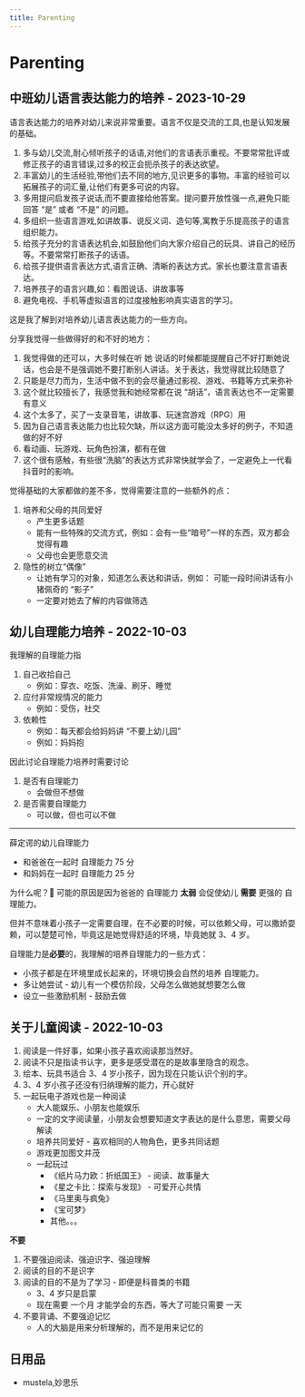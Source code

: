 ```yaml
---
title: Parenting
---
```


# Parenting

## 中班幼儿语言表达能力的培养 - 2023-10-29

语言表达能力的培养对幼儿来说非常重要。语言不仅是交流的工具,也是认知发展的基础。

1. 多与幼儿交流,耐心倾听孩子的话语,对他们的言语表示重视。不要常常批评或修正孩子的语言错误,过多的校正会扼杀孩子的表达欲望。
2. 丰富幼儿的生活经验,带他们去不同的地方,见识更多的事物。丰富的经验可以拓展孩子的词汇量,让他们有更多可说的内容。
3. 多用提问启发孩子说话,而不要直接给他答案。提问要开放性强一点,避免只能回答 “是” 或者 “不是” 的问题。
4. 多组织一些语言游戏,如讲故事、说反义词、造句等,寓教于乐提高孩子的语言组织能力。
5. 给孩子充分的言语表达机会,如鼓励他们向大家介绍自己的玩具、讲自己的经历等。不要常常打断孩子的话语。
6. 给孩子提供语言表达方式,语言正确、清晰的表达方式。家长也要注意言语表达。
7. 培养孩子的语言兴趣,如：看图说话、讲故事等
8. 避免电视、手机等虚拟语言的过度接触影响真实语言的学习。

这是我了解到对培养幼儿语言表达能力的一些方向。

分享我觉得一些做得好的和不好的地方：

1. 我觉得做的还可以，大多时候在听 她 说话的时候都能提醒自己不好打断她说话，也会是不是强调她不要打断别人讲话。关于表达，我觉得就比较随意了
2. 只能是尽力而为，生活中做不到的会尽量通过影视、游戏、书籍等方式来弥补
3. 这个就比较擅长了，我感觉我和她经常都在说 “胡话”，语言表达也不一定需要有意义
4. 这个太多了，买了一支录音笔，讲故事、玩迷宫游戏（RPG）用
5. 因为自己语言表达能力也比较欠缺，所以这方面可能没太多好的例子，不知道做的好不好
6. 看动画、玩游戏、玩角色扮演，都有在做
7. 这个很有感触，有些很“洗脑”的表达方式非常快就学会了，一定避免上一代看抖音时的影响。

觉得基础的大家都做的差不多，觉得需要注意的一些额外的点：

1. 培养和父母的共同爱好
   - 产生更多话题
   - 能有一些特殊的交流方式，例如：会有一些“暗号”一样的东西，双方都会觉得有趣
   - 父母也会更愿意交流
2. 隐性的树立“偶像”
   - 让她有学习的对象，知道怎么表达和讲话，例如： 可能一段时间讲话有小猪佩奇的 “影子”
   - 一定要对她去了解的内容做筛选

## 幼儿自理能力培养 - 2022-10-03

我理解的自理能力指

1. 自己收拾自己
   - 例如：穿衣、吃饭、洗澡、刷牙、睡觉
2. 应付非常规情况的能力
   - 例如：受伤，社交
3. 依赖性
   - 例如：每天都会给妈妈讲 “不要上幼儿园”
   - 例如：妈妈抱

因此讨论自理能力培养时需要讨论

1. 是否有自理能力
   - 会做但不想做
2. 是否需要自理能力
   - 可以做，但也可以不做

---

薛定谔的幼儿自理能力

- 和爸爸在一起时 自理能力 75 分
- 和妈妈在一起时 自理能力 25 分

为什么呢？🤔 可能的原因是因为爸爸的 自理能力 **太弱** 会促使幼儿 **需要** 更强的 自理能力。

但并不意味着小孩子一定需要自理，在不必要的时候，可以依赖父母，可以撒娇耍赖，可以楚楚可怜，毕竟这是她觉得舒适的环境，毕竟她就 3、4 岁。

自理能力是**必要**的，我理解的培养自理能力的一些方式：

- 小孩子都是在环境里成长起来的，环境切换会自然的培养 自理能力。
- 多让她尝试 - 幼儿有一个模仿阶段，父母怎么做她就想要怎么做
- 设立一些激励机制 - 鼓励去做

## 关于儿童阅读 - 2022-10-03

1. 阅读是一件好事，如果小孩子喜欢阅读那当然好。
2. 阅读不只是指读书认字，更多是感受潜在的是故事里隐含的观念。
3. 绘本、玩具书适合 3、4 岁小孩子，因为现在只能认识个别的字。
4. 3、4 岁小孩子还没有归纳理解的能力，开心就好
5. 一起玩电子游戏也是一种阅读
   - 大人能娱乐、小朋友也能娱乐
   - 一定的文字阅读量，小朋友会想要知道文字表达的是什么意思，需要父母解读
   - 培养共同爱好 - 喜欢相同的人物角色，更多共同话题
   - 游戏更加图文并茂
   - 一起玩过
     - 《纸片马力欧：折纸国王》 - 阅读、故事量大
     - 《星之卡比：探索与发现》 - 可爱开心共情
     - 《马里奥与疯兔》
     - 《宝可梦》
     - 其他。。。

**不要**

1. 不要强迫阅读、强迫识字、强迫理解
2. 阅读的目的不是识字
3. 阅读的目的不是为了学习 - 即便是科普类的书籍
   - 3、4 岁只是启蒙
   - 现在需要 一个月 才能学会的东西，等大了可能只需要 一天
4. 不要背诵、不要强迫记忆
   - 人的大脑是用来分析理解的，而不是用来记忆的

## 日用品

- mustela,妙思乐
